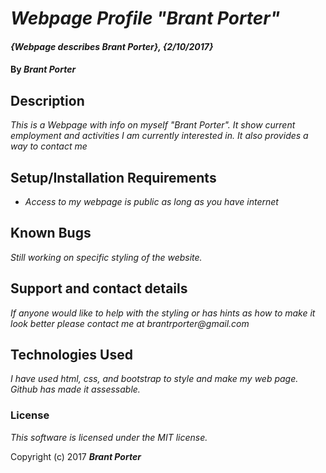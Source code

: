 # _Webpage Profile "Brant Porter"_

#### _{Webpage describes Brant Porter}, {2/10/2017}_

#### By _**Brant Porter**_

## Description

_This is a Webpage with info on myself "Brant Porter". It show current employment and activities I am currently interested in. It also provides a way to contact me_

## Setup/Installation Requirements

* _Access to my webpage is public as long as you have internet_

## Known Bugs

_Still working on specific styling of the website._

## Support and contact details

_If anyone would like to help with the styling or has hints as how to make it look better please contact me at brantrporter@gmail.com_

## Technologies Used

_I have used html, css, and bootstrap to style and make my web page. Github has made it assessable._

### License

*This software is licensed under the MIT license.*

Copyright (c) 2017 **_Brant Porter_**
